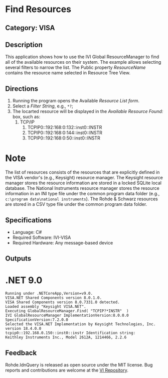 # Find Resources

## Category: VISA

## Description
This application shows how to use the IVI Global ResourceManager to
find all of the available resources on their system. The example
allows selecting several filters to narrow the list. The Public
property _ResourceName_ contains the resource name selected in Resource Tree View.

## Directions

1. Running the program opens the Available _Resource List form_.
1. Select a _Filter String_, e.g., `*?`;
1. The locarted resource will be displayed in the _Available Resource Found:_ box, such as:
   1. TCP/IP
       1. TCPIP0::192:168:0:132::inst0::INSTR
       1. TCPIP0::192:168:0:144::inst0::INSTR
       1. TCPIP0::192:168:0:50::inst0::INSTR

# Note
The list of resources consists of the resources that are explicitly defined in the VISA vendor's (e.g., Keysight) resource manager. The Keysight resource manager stores the resource information are stored in a locked SQLite local database. The National Instruments resource manager stores the resource information in an INI type file under the common program data folder (e.g., `c:\program data\national instruments`). The Rohde & Schwarz resources are stored in a CSV type file under the common program data folder.

## Specifications
* Language: C#  
* Required Software: IVI-VISA  
* Required Hardware: Any message-based device

## Outputs

# .NET 9.0
```
Running under .NETCoreApp,Version=v9.0.
VISA.NET Shared Components version 8.0.1.0.
VISA Shared Components version 8.0.7331.0 detected.
Loaded assembly "Keysight VISA.NET".
Executing GlobalResourceManager.Find( "TCPIP?*INSTR"  )
IVI GlobalResourceManager ImplementationVersion:8.0.0.0 SpecificationVersion:7.2.0.0
Selected the VISA.NET Implementation by Keysight Technologies, Inc. version 18.4.0.0
tcpip0::192.168.0.150::inst0::instr Identification string:
Keithley Instruments Inc., Model 2612A, 1214466, 2.2.6
```

## Feedback

Rohde.IdnQuery is released as open source under the MIT license.
Bug reports and contributions are welcome at the [VI Repository].

[VI Repository]: https://www.github.com/atecoder/ds.vi.ivi
